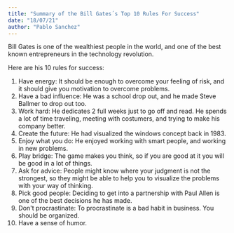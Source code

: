```yaml
---
title: "Summary of the Bill Gates´s Top 10 Rules For Success"
date: "18/07/21"
author: "Pablo Sanchez"
---
```


<!--
This video if full of bs, and it was a complete waste of time.
-->

Bill Gates is one of the wealthiest people in the world, and one of the best
known entrepreneurs in the technology revolution.

Here are his 10 rules for success:

1. Have energy: It should be enough to overcome your feeling of risk, and it
   should give you motivation to overcome problems.
2. Have a bad influence: He was a school drop out, and he made Steve Ballmer to
   drop out too.
3. Work hard: He dedicates 2 full weeks just to go off and read. He spends
   a lot of time traveling, meeting with costumers, and trying to make his
   company better.
4. Create the future: He had visualized the windows concept back in 1983.
5. Enjoy what you do: He enjoyed working with smart people, and working in new
   problems.
6. Play bridge: The game makes you think, so if you are good at it you will be
   good in a lot of things.
7. Ask for advice: People might know where your judgment is not the strongest,
   so they might be able to help you to visualize the problems with your way of
   thinking.
8. Pick good people: Deciding to get into a partnership with Paul Allen is one
   of the best decisions he has made.
9. Don't procrastinate: To procrastinate is a bad habit in business. You should
   be organized.
10. Have a sense of humor.
